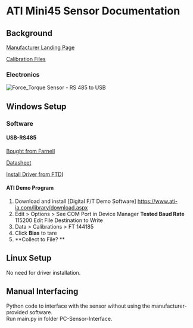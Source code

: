 # ATI Mini45 Sensor Documentation 

## Background

[Manufacturer Landing Page](https://www.ati-ia.com/products/ft/ft_models.aspx?id=Mini45)

[Calibration Files](https://www.ati-ia.com/library/software/ftdigitaldownload/getcalfiles.aspx)

### Electronics
![Force_Torque Sensor - RS 485 to USB](https://user-images.githubusercontent.com/116556627/235968660-c45fa40f-422b-45fa-ad3c-efed81eaa39f.jpg)

## Windows Setup

### Software

#### USB-RS485

[Bought from Farnell](https://nl.farnell.com/en-NL/ftdi/usb-rs485-we-1800-bt/cable-usb-rs485-serial-converter/dp/1740357)

[Datasheet](https://www.farnell.com/datasheets/652302.pdf)

[Install Driver from FTDI](https://ftdichip.com/drivers/vcp-drivers/)

#### ATI Demo Program 
1. Download and install [Digital F/T Demo Software] https://www.ati-ia.com/library/download.aspx
2. Edit > Options >
   See COM Port in Device Manager
   **Tested Baud Rate** 115200
   Edit File Destination to Write
4. Data > Calibrations > FT 144185
5. Click **Bias** to tare
6. **Collect to File? **

## Linux Setup
No need for driver installation. 

## Manual Interfacing
Python code to interface with the sensor without using the manufacturer-provided software.  
Run main.py in folder PC-Sensor-Interface.
